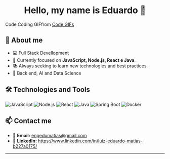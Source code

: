 <h1 align="center">Hello, my name is Eduardo 👋</h1>

<p>
Code Coding GIF</a>from <a href="https://tenor.com/search/code-gifs">Code GIFs</a></div> <script type="text/javascript" async src="https://tenor.com/embed.js"></script>
</p>

## 🚀 About me
- 💻 Full Stack Devellopment
- 🎯 Currently focused on **JavaScript, Node.js, React e Java**.
- 📚 Always seeking to learn new technologies and best practices.
- 🎨 Back end, AI and Data Science

## 🛠️ Technologies and Tools
![JavaScript](https://img.shields.io/badge/JavaScript-F7DF1E?style=for-the-badge&logo=javascript&logoColor=black)
![Node.js](https://img.shields.io/badge/Node.js-339933?style=for-the-badge&logo=nodedotjs&logoColor=white)
![React](https://img.shields.io/badge/React-20232A?style=for-the-badge&logo=react&logoColor=61DAFB)
![Java](https://img.shields.io/badge/Java-007396?style=for-the-badge&logo=java&logoColor=white)
![Spring Boot](https://img.shields.io/badge/Spring%20Boot-6DB33F?style=for-the-badge&logo=spring-boot&logoColor=white)
![Docker](https://img.shields.io/badge/Docker-2496ED?style=for-the-badge&logo=docker&logoColor=white)


## 📫 Contact me
- 📩 **Email:** engedumatias@gmail.com
- 🔗 **LinkedIn:** https://www.linkedin.com/in/luiz-eduardo-matias-b227a0175/
---



